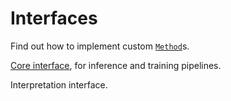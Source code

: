 # Interfaces

Find out how to implement custom [`Method`](#)s.

[Core interface](./core.md), for inference and training pipelines.

Interpretation interface.